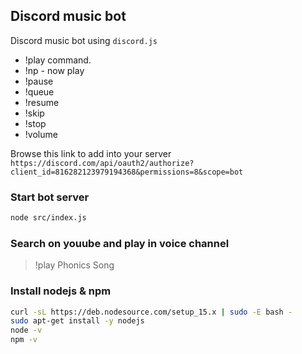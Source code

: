 ## Discord music bot
Discord music bot using `discord.js`

* !play command.
* !np - now play
* !pause
* !queue
* !resume
* !skip
* !stop
* !volume

Browse this link to add into your server 
`https://discord.com/api/oauth2/authorize?client_id=816282123979194368&permissions=8&scope=bot`

### Start bot server
```sh
node src/index.js
```

### Search on youube and play in voice channel
> !play Phonics Song

### Install nodejs & npm
```sh
curl -sL https://deb.nodesource.com/setup_15.x | sudo -E bash -
sudo apt-get install -y nodejs
node -v
npm -v
```